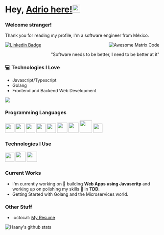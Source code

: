 # Hey, [Adrio here!](https://www.linkedin.com/in/adrio1992/)<img src="https://68.media.tumblr.com/c8771963d5c44402c541fa083386e8bc/tumblr_or7f5r6zei1tlmx1vo1_250.gif" width="25px">

### Welcome stranger!

Thank you for reading my profile, I'm a software engineer from México.

<img src = 'https://66.media.tumblr.com/9988dfc9fc04bf4c2b72d598762dd835/44a87034c9f02b6e-be/s400x600/2d1f3c57398337165f8e8104b75ad0c036c4440c.gif' alt = 'Awesome Matrix Code' align='right'/>

[![Linkedin Badge](https://img.shields.io/badge/-adrio-blue?style=flat-square&logo=Linkedin&logoColor=white&link=https://www.linkedin.com/in/adrio1992/)](https://www.linkedin.com/in/adrio1992/)
<div style="text-align: right">"Software needs to be better, I need to be better at it" </div>

### :computer: Technologies I Love
* Javascript/Typescript
* Golang
* Frontend and Backend Web Development

<img src = "https://github-readme-stats.vercel.app/api/top-langs/?username=SPECTR3R&layout=compact">

### Programming Languages
<img src = 'https://github.com/MarikIshtar007/MarikIshtar007/blob/master/images/c-original.svg' width='30'/> <img src = 'https://github.com/MarikIshtar007/MarikIshtar007/blob/master/images/cpp.svg' width='30'/> <img src = 'https://github.com/MarikIshtar007/MarikIshtar007/blob/master/images/html.svg' width='30'/> <img src = 'https://github.com/MarikIshtar007/MarikIshtar007/blob/master/images/css.svg' width='30'/> <img src = 'https://github.com/MarikIshtar007/MarikIshtar007/blob/master/images/js.svg' width='30'/> <img src = 'https://github.com/MarikIshtar007/MarikIshtar007/blob/master/images/bootstrap.svg' width='33'/> <img src = 'https://github.com/MarikIshtar007/MarikIshtar007/blob/master/images/dart.svg' width='33'/> <img src = 'https://github.com/MarikIshtar007/MarikIshtar007/blob/master/images/php.svg' width='40'/>
 <img src = 'https://github.com/MarikIshtar007/MarikIshtar007/blob/master/images/sql.svg' width='30'/> 
 
 ### Technologies I Use
 <img src = 'https://github.com/MarikIshtar007/MarikIshtar007/blob/master/images/git.svg' width='30'/> <img src = 'https://github.com/MarikIshtar007/MarikIshtar007/blob/master/images/nodejs.svg' width='33'/> <img src = 'https://github.com/MarikIshtar007/MarikIshtar007/blob/master/images/react.svg' width='33'/>
 
 
### Current Works
 * I'm currently working on 🔭 building **Web Apps using Javascritp** and working up on polishing my skills 🌱 in **TDD**.
 * Getting Started with Golang and the Microservices world.
 
### Other Stuff
  - :octocat: [My Resume]()

![Haany's github stats](https://github-readme-stats.vercel.app/api?username=SPECTR3R&show_icons=true&hide=[%22issues%22])
 
 
